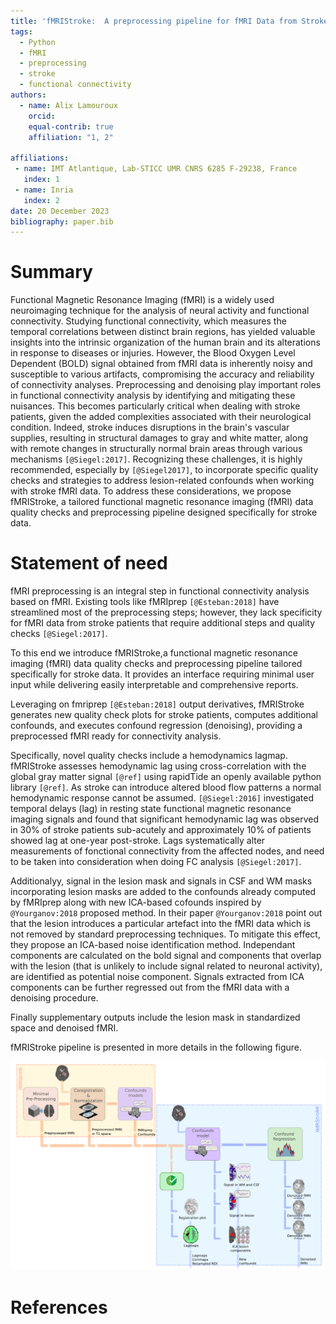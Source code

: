 ```yaml
---
title: 'fMRIStroke:  A preprocessing pipeline for fMRI Data from Stroke patients'
tags:
  - Python
  - fMRI
  - preprocessing
  - stroke
  - functional connectivity
authors:
  - name: Alix Lamouroux
    orcid: 
    equal-contrib: true
    affiliation: "1, 2" 

affiliations:
 - name: IMT Atlantique, Lab-STICC UMR CNRS 6285 F-29238, France
   index: 1
 - name: Inria
   index: 2
date: 20 December 2023
bibliography: paper.bib
---
```


# Summary

Functional Magnetic Resonance Imaging (fMRI) is a widely used neuroimaging technique for the analysis of neural activity and functional connectivity. Studying functional connectivity, which measures the temporal correlations between distinct brain regions, has yielded valuable insights into the intrinsic organization of the human brain and its alterations in response to diseases or injuries. 
However, the Blood Oxygen Level Dependent (BOLD) signal obtained from fMRI data is inherently noisy and susceptible to various artifacts, compromising the accuracy and reliability of connectivity analyses. Preprocessing and denoising play important roles in functional connectivity analysis by identifying and mitigating these nuisances. This becomes particularly critical when dealing with stroke patients, given the added complexities associated with their neurological condition. Indeed, stroke induces disruptions in the brain's vascular supplies, resulting in structural damages to gray and white matter, along with remote changes in structurally normal brain areas through various mechanisms `[@Siegel:2017]`. Recognizing these challenges, it is highly recommended, especially by `[@Siegel2017]`, to incorporate specific quality checks and strategies to address lesion-related confounds when working with stroke fMRI data. To address these considerations, we propose fMRIStroke, a tailored functional magnetic resonance imaging (fMRI) data quality checks and preprocessing pipeline designed specifically for stroke data.

# Statement of need
fMRI preprocessing is an integral step in functional connectivity analysis based on fMRI. Existing tools like fMRIprep `[@Esteban:2018]` have streamlined most of the preprocessing steps; however, they lack specificity for fMRI data from stroke patients that require additional steps and quality checks `[@Siegel:2017]`.

To this end we introduce fMRIStroke,a functional magnetic resonance imaging (fMRI) data quality checks and preprocessing pipeline tailored specifically for stroke data. It provides an interface requiring minimal user input while delivering easily interpretable and comprehensive reports.

Leveraging on fmriprep `[@Esteban:2018]` output derivatives, fMRIStroke generates new quality check plots for stroke patients, computes additional confounds, and executes confound regression (denoising), providing a preprocessed fMRI ready for connectivity analysis.

Specifically, novel quality checks include a hemodynamics lagmap. fMRIStroke assesses hemodynamic lag using cross-correlation with the global gray matter signal `[@ref]` using rapidTide an openly available python library `[@ref]`. As stroke can introduce altered blood flow patterns a normal hemodynamic response cannot be assumed. `[@Siegel:2016]` investigated temporal delays (lag) in resting state functional magnetic resonance imaging signals and found that significant hemodynamic lag was observed in 30% of stroke patients sub-acutely and approximately 10% of patients showed lag at one-year post-stroke. Lags systematically alter measurements of fonctional connectivity from the affected nodes, and need to be taken into consideration when doing FC analysis `[@Siegel:2017]`.

Additionalyy, signal in the lesion mask and signals in CSF and WM masks incorporating lesion masks are added to the confounds already computed by fMRIprep along with new ICA-based cofounds inspired by `@Yourganov:2018` proposed method. In their paper `@Yourganov:2018` point out that the lesion introduces a particular artefact into the fMRI data which is not removed by standard preprocessing techniques. To mitigate this effect, they propose an ICA-based noise identification method. Independant components are calculated on the bold signal and components that overlap with the lesion (that is unlikely to include signal related to neuronal activity), are identified as potential noise component. Signals extracted from ICA components can be further regressed out from the fMRI data with a denoising procedure.

Finally supplementary outputs include the lesion mask in standardized space and denoised fMRI. 

fMRIStroke pipeline is presented in more details in the following figure. 


![fMRIStroke pipeline.](https://github.com/alixlam/fmristroke/blob/main/docs/_static/fmristroke_pipeline.png)

# References
